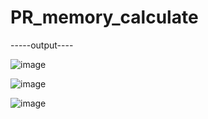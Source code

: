 # PR_memory_calculate

-----output----

![image](https://github.com/user-attachments/assets/38d5c936-831f-4c28-bd83-edb2fa8fa9f7)



![image](https://github.com/user-attachments/assets/7b44ba44-d6d3-4fd8-84cf-ee865fc1420d)



![image](https://github.com/user-attachments/assets/a16e593c-4541-4e8d-a6e3-72b935344a00)

